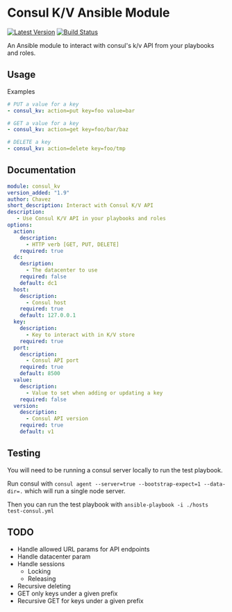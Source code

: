 # Consul K/V Ansible Module

[![Latest Version](http://img.shields.io/github/release/mtchavez/consul-ansible-module.svg?style=flat-square)](https://github.com/mtchavez/consul-ansible-module/releases)
[![Build Status](https://travis-ci.org/mtchavez/consul-ansible-module.svg?branch=master)](https://travis-ci.org/mtchavez/consul-ansible-module)

An Ansible module to interact with consul's k/v API from your playbooks and roles.

## Usage

Examples

```yaml
# PUT a value for a key
- consul_kv: action=put key=foo value=bar

# GET a value for a key
- consul_kv: action=get key=foo/bar/baz

# DELETE a key
- consul_kv: action=delete key=foo/tmp
```

## Documentation

```yaml
module: consul_kv
version_added: "1.9"
author: Chavez
short_description: Interact with Consul K/V API
description:
   - Use Consul K/V API in your playbooks and roles
options:
  action:
    description:
      - HTTP verb [GET, PUT, DELETE]
    required: true
  dc:
    desription:
      - The datacenter to use
    required: false
    default: dc1
  host:
    description:
      - Consul host
    required: true
    default: 127.0.0.1
  key:
    description:
      - Key to interact with in K/V store
    required: true
  port:
    description:
      - Consul API port
    required: true
    default: 8500
  value:
    description:
      - Value to set when adding or updating a key
    required: false
  version:
    description:
      - Consul API version
    required: true
    default: v1
```

## Testing

You will need to be running a consul server locally to run the test playbook.

Run consul with `consul agent --server=true --bootstrap-expect=1 --data-dir=.`
which will run a single node server.

Then you can run the test playbook with `ansible-playbook -i ./hosts test-consul.yml`


## TODO

* Handle allowed URL params for API endpoints
* Handle datacenter param
* Handle sessions
  * Locking
  * Releasing
* Recursive deleting
* GET only keys under a given prefix
* Recursive GET for keys under a given prefix
